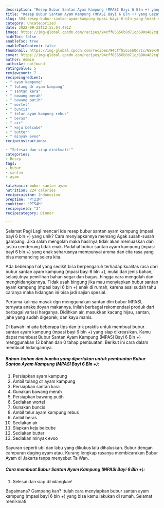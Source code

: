 ```yaml
---
description: "Resep Bubur Santan Ayam Kampung (MPASI Bayi 6 Bln +) yang Lezat Sekali, Sempurna"
title: "Resep Bubur Santan Ayam Kampung (MPASI Bayi 6 Bln +) yang Lezat Sekali, Sempurna"
slug: 504-resep-bubur-santan-ayam-kampung-mpasi-bayi-6-bln-yang-lezat-sekali-sempurna
category: Uncategorized
date: 2022-09-22T12:55:04.491Z
image: https://img-global.cpcdn.com/recipes/94cff85656b0d71c/680x482cq70/bubur-santan-ayam-kampung-mpasi-bayi-6-bln-foto-resep-utama.jpg
hideToc: false
enableToc: true
enableTocContent: false
thumbnail: https://img-global.cpcdn.com/recipes/94cff85656b0d71c/680x482cq70/bubur-santan-ayam-kampung-mpasi-bayi-6-bln-foto-resep-utama.jpg
cover: https://img-global.cpcdn.com/recipes/94cff85656b0d71c/680x482cq70/bubur-santan-ayam-kampung-mpasi-bayi-6-bln-foto-resep-utama.jpg
author: Admin
authorAv: notfound
ratingvalue: 5
reviewcount: 7
recipeingredient:
- " ayam kampung"
- " tulang dr ayam kampung"
- " santan kara"
- " bawang merah"
- " bawang putih"
- " wortel"
- " buncis"
- " telur ayam kampung rebus"
- " beras"
- " air"
- " keju belcube"
- " butter"
- " minyak evoo"
recipeinstructions:

- "Selesai dan siap dinikmati!"
categories:
- Resep
tags:
- bubur
- santan
- ayam

katakunci: bubur santan ayam 
nutrition: 224 calories
recipecuisine: Indonesian
preptime: "PT21M"
cooktime: "PT54M"
recipeyield: "3"
recipecategory: Dinner

---
```



Selamat Pagi Lagi mencari ide resep bubur santan ayam kampung (mpasi bayi 6 bln +) yang unik? Cara menyiapkannya memang Agak susah-susah gampang. Jika salah mengolah maka hasilnya tidak akan memuaskan dan justru cenderung tidak enak. Padahal bubur santan ayam kampung (mpasi bayi 6 bln +) yang enak seharusnya mempunyai aroma dan cita rasa yang bisa memancing selera kita.


Ada beberapa hal yang sedikit bisa berpengaruh terhadap kualitas rasa dari bubur santan ayam kampung (mpasi bayi 6 bln +), mulai dari jenis bahan, selanjutnya pemilihan bahan segar dan bagus, hingga cara mengolah dan menghidangkannya. Tidak usah bingung jika mau menyiapkan bubur santan ayam kampung (mpasi bayi 6 bln +) enak di rumah, karena asal sudah tahu caranya maka hidangan ini bisa jadi sajian spesial.

Pertama kalinya masak dgn menggunakan santan dlm bubur MPASI, ternyata anakq doyan makannya. Inilah berbagai rekomendasi produk dari berbagai variasi harganya. Didihkan air, masukkan kacang hijau, santan, jahe yang sudah digeprek, dan kayu manis.


Di bawah ini ada beberapa tips dan trik praktis untuk membuat bubur santan ayam kampung (mpasi bayi 6 bln +) yang siap dikreasikan. Kamu dapat membuat Bubur Santan Ayam Kampung (MPASI Bayi 6 Bln +) menggunakan 13 bahan dan 0 tahap pembuatan. Berikut ini cara dalam membuat hidangannya.

<!--inarticleads1-->

##### Bahan-bahan dan bumbu yang diperlukan untuk pembuatan Bubur Santan Ayam Kampung (MPASI Bayi 6 Bln +):

1. Persiapkan  ayam kampung
1. Ambil  tulang dr ayam kampung
1. Persiapkan  santan kara
1. Gunakan  bawang merah
1. Persiapkan  bawang putih
1. Sediakan  wortel
1. Gunakan  buncis
1. Ambil  telur ayam kampung rebus
1. Ambil  beras
1. Sediakan  air
1. Siapkan  keju belcube
1. Sediakan  butter
1. Sediakan  minyak evoo


Sayuran seperti ubi dan labu yang dikukus lalu dihaluskan. Bubur dengan campuran daging ayam atau. Kurang lengkap rasanya membicarakan Bubur Ayam di Jakarta tanpa menyebut Ta Wan. 

<!--inarticleads2-->

##### Cara membuat Bubur Santan Ayam Kampung (MPASI Bayi 6 Bln +):


1. Selesai dan siap dihidangkan!



Bagaimana? Gampang kan? Itulah cara menyiapkan bubur santan ayam kampung (mpasi bayi 6 bln +) yang bisa kamu lakukan di rumah. Selamat menikmati
